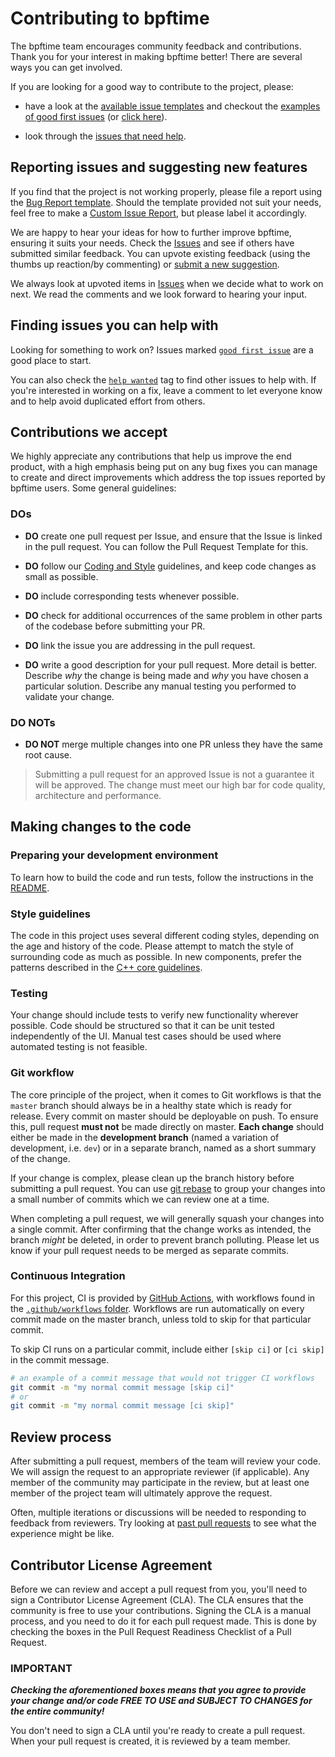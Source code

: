 # Contributing to bpftime

The bpftime team encourages community feedback and contributions.
Thank you for your interest in making bpftime better! There are several
ways you can get involved.

If you are looking for a good way to contribute to the project, please:

* have a look at the [available issue templates](https://github.com/eunomia-bpf/bpftime/issues/new/choose)
and checkout the [examples of good first issues](https://github.com/eunomia-bpf/bpftime/contribute)
(or [click here](https://github.com/eunomia-bpf/bpftime/labels/good%20first%20issue)).

* look through the [issues that need help](https://github.com/eunomia-bpf/bpftime/labels/help%20wanted).

## Reporting issues and suggesting new features

If you find that the project is not working properly, please file a report using
the [Bug Report template](https://github.com/eunomia-bpf/bpftime/issues/new?assignees=&labels=bug&template=bug_report.md&title=[BUG]).
Should the template provided not suit your needs, feel free to make a
[Custom Issue Report](https://github.com/eunomia-bpf/bpftime/issues/new?assignees=&labels=&projects=&template=custom.md&title=),
but please label it accordingly.

We are happy to hear your ideas for how to further improve bpftime,
ensuring it suits your needs. Check the [Issues](https://github.com/eunomia-bpf/bpftime/issues)
and see if others have submitted similar feedback. You can upvote existing feedback
(using the thumbs up reaction/by commenting) or [submit a new suggestion](https://github.com/eunomia-bpf/bpftime/labels/feature).

We always look at upvoted items in [Issues](https://github.com/eunomia-bpf/bpftime/issues)
when we decide what to work on next. We read the comments and we look forward to
hearing your input.

## Finding issues you can help with

Looking for something to work on?
Issues marked [`good first issue`](https://github.com/eunomia-bpf/bpftime/labels/good%20first%20issue)
are a good place to start.

You can also check the [`help wanted`](https://github.com/eunomia-bpf/bpftime/labels/help%20wanted)
tag to find other issues to help with. If you're interested in working on a fix,
leave a comment to let everyone know and to help avoid duplicated effort from others.

## Contributions we accept

We highly appreciate any contributions that help us improve the end product, with
a high emphasis being put on any bug fixes you can manage to create and direct
improvements which address the top issues reported by bpftime users. Some general
guidelines:

### DOs

* **DO** create one pull request per Issue, and ensure that the Issue is linked
in the pull request. You can follow the Pull Request Template
for this.

* **DO** follow our [Coding and Style](#style-guidelines) guidelines, and keep code
changes as small as possible.

* **DO** include corresponding tests whenever possible.

* **DO** check for additional occurrences of the same problem in other parts of the
codebase before submitting your PR.

* **DO** link the issue you are addressing in the pull request.

* **DO** write a good description for your pull request. More detail is better.
Describe *why* the change is being made and *why* you have chosen a particular solution.
Describe any manual testing you performed to validate your change.

### DO NOTs

* **DO NOT** merge multiple changes into one PR unless they have the same root cause.

> Submitting a pull request for an approved Issue is not a guarantee it will be approved.
> The change must meet our high bar for code quality, architecture and performance.

## Making changes to the code

### Preparing your development environment

To learn how to build the code and run tests, follow the instructions in the [README](README.md).

### Style guidelines

The code in this project uses several different coding styles, depending on the
age and history of the code. Please attempt to match the style of surrounding
code as much as possible. In new components, prefer the patterns described in the
[C++ core guidelines](https://isocpp.github.io/CppCoreGuidelines/CppCoreGuidelines).

### Testing

Your change should include tests to verify new functionality wherever possible.
Code should be structured so that it can be unit tested independently of the UI.
Manual test cases should be used where automated testing is not feasible.

### Git workflow

The core principle of the project, when it comes to Git workflows is that the
`master` branch should always be in a healthy state which is ready for release.
Every commit on master should be deployable on push. To ensure this, pull request
**must not** be made directly on master. **Each change** should either be made in
the **development branch** (named a variation of development, i.e. `dev`) or in a
separate branch, named as a short summary of the change.

If your change is complex, please clean up the branch history before submitting a
pull request. You can use [git rebase](https://git-scm.com/book/en/v2/Git-Branching-Rebasing)
to group your changes into a small number of commits which we can review one at a
time.

When completing a pull request, we will generally squash your changes into a single
commit. After confirming that the change works as intended, the branch *might* be
deleted, in order to prevent branch polluting. Please let us know if your pull request
needs to be merged as separate commits.

### Continuous Integration

For this project, CI is provided by [GitHub Actions](https://github.com/features/actions),
with workflows found in the [`.github/workflows` folder](.github/workflows). Workflows
are run automatically on every commit made on the master branch, unless told to skip
for that particular commit.

To skip CI runs on a particular commit, include either `[skip ci]` or `[ci skip]`
in the commit message.

```bash
# an example of a commit message that would not trigger CI workflows
git commit -m "my normal commit message [skip ci]"
# or
git commit -m "my normal commit message [ci skip]"
```

## Review process

After submitting a pull request, members of the team will review your code. We will
assign the request to an appropriate reviewer (if applicable). Any member of the
community may participate in the review, but at least one member of the project team
will ultimately approve the request.

Often, multiple iterations or discussions will be needed to responding to feedback
from reviewers. Try looking at [past pull requests](https://github.com/eunomia-bpf/bpftime/pulls?q=is%3Apr+is%3Aclosed)
to see what the experience might be like.

## Contributor License Agreement

Before we can review and accept a pull request from you, you'll need to sign a
Contributor License Agreement (CLA). The CLA ensures that the community is free
to use your contributions. Signing the CLA is a manual process, and you need to
do it for each pull request made. This is done by checking the boxes in the
Pull Request Readiness Checklist of a Pull Request.

### IMPORTANT

***Checking the aforementioned boxes means that you agree to provide your change
and/or code FREE TO USE and SUBJECT TO CHANGES for the entire community!***

You don't need to sign a CLA until you're ready to create a pull request. When your
pull request is created, it is reviewed by a team member.
